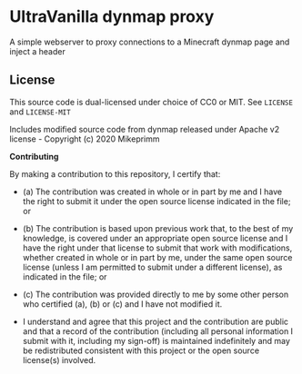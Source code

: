 UltraVanilla dynmap proxy
===

A simple webserver to proxy connections to a Minecraft dynmap page and inject a header

License
---

This source code is dual-licensed under choice of CC0 or MIT. See `LICENSE` and `LICENSE-MIT`

Includes modified source code from dynmap released under Apache v2 license - Copyright (c) 2020 Mikeprimm

**Contributing**

By making a contribution to this repository, I certify that:

- (a) The contribution was created in whole or in part by me and I have the right to submit it under the open source license indicated in the file; or

- (b) The contribution is based upon previous work that, to the best of my knowledge, is covered under an appropriate open source license and I have the right under that license to submit that work with modifications, whether created in whole or in part by me, under the same open source license (unless I am permitted to submit under a different license), as indicated in the file; or

- (c) The contribution was provided directly to me by some other person who certified (a), (b) or (c) and I have not modified it.

- I understand and agree that this project and the contribution are public and that a record of the contribution (including all personal information I submit with it, including my sign-off) is maintained indefinitely and may be redistributed consistent with this project or the open source license(s) involved.
